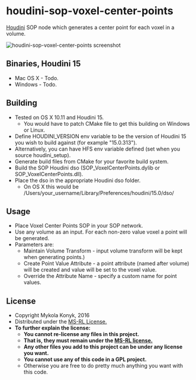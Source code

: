 # houdini-sop-voxel-center-points

[Houdini](http://www.sidefx.com/index.php) SOP node which generates a center point for each voxel in a volume.

![houdini-sop-voxel-center-points screenshot](http://i.imgur.com/4oS43vh.png)

## Binaries, Houdini 15
* Mac OS X - Todo.
* Windows - Todo.

## Building

* Tested on OS X 10.11 and Houdini 15.
  * You would have to patch CMake file to get this building on Windows or Linux.
* Define HOUDINI_VERSION env variable to be the version of Houdini 15 you wish to build against (for example "15.0.313").
* Alternatively, you can have HFS env variable defined (set when you source houdini_setup).
* Generate build files from CMake for your favorite build system.
* Build the SOP Houdini dso (SOP_VoxelCenterPoints.dylib or SOP_VoxelCenterPoints.dll).
* Place the dso in the appropriate Houdini dso folder.
  * On OS X this would be /Users/your_username/Library/Preferences/houdini/15.0/dso/

## Usage

* Place Voxel Center Points SOP in your SOP network.
* Use any volume as an input. For each non-zero value voxel a point will be generated.
* Parameters are:
    * Maintain Volume Transform - input volume transform will be kept when generating points.)
    * Create Point Value Attribute - a point attribute (named after volume) will be created and value will be set to the voxel value.
    * Override the Attribute Name - specify a custom name for point values.

## License

* Copyright Mykola Konyk, 2016
* Distributed under the [MS-RL License.](http://opensource.org/licenses/MS-RL)
* **To further explain the license:**
  * **You cannot re-license any files in this project.**
  * **That is, they must remain under the [MS-RL license.](http://opensource.org/licenses/MS-RL)**
  * **Any other files you add to this project can be under any license you want.**
  * **You cannot use any of this code in a GPL project.**
  * Otherwise you are free to do pretty much anything you want with this code.
